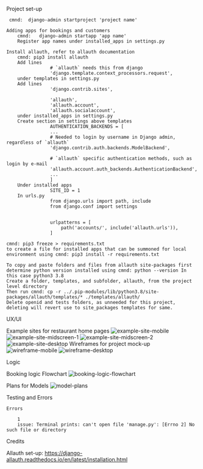 Project set-up

     cmnd:  django-admin startproject 'project name'

    Adding apps for bookings and customers
        cmnd:   django-admin startapp 'app name'
        Register app names under installed_apps in settings.py

    Install allauth, refer to allauth documentation
        cmnd: pip3 install allauth
        Add lines 
                    # `allauth` needs this from django
                    'django.template.context_processors.request',
        under templates in settings.py
        Add lines
                    'django.contrib.sites',

                    'allauth',
                    'allauth.account',
                    'allauth.socialaccount',
        under installed_apps in settings.py
        Create section in settings above templates
                    AUTHENTICATION_BACKENDS = [
                    ...
                    # Needed to login by username in Django admin, regardless of `allauth`
                    'django.contrib.auth.backends.ModelBackend',

                    # `allauth` specific authentication methods, such as login by e-mail
                    'allauth.account.auth_backends.AuthenticationBackend',
                    ...
                    ]
        Under installed apps
                    SITE_ID = 1
        In urls.py
                    from django.urls import path, include
                    from django.conf import settings


                    urlpatterns = [
                        path('accounts/', include('allauth.urls')),
                    ]

    cmnd: pip3 freeze > requirements.txt 
    to create a file for installed apps that can be summoned for local environment using cmnd: pip3 install -r requirements.txt

    To copy and paste folders and files from allauth site-packages first determine python version installed using cmnd: python --version In this case python3 3.8
    Create a folder, templates, and subfolder, allauth, from the project level directory
    Then run cmnd: cp -r ../.pip-modules/lib/python3.8/site-packages/allauth/templates/* ./templates/allauth/
    Delete openid and tests folders, as unneeded for this project, deleting will revert use to site_packages templates for same.

UX/UI

Example sites for restaurant home pages
![example-site-mobile](static/images/model-site-mobile-min.jpg)
![example-site-midscreen-1](static/images/model-site-midscreen-min.jpg)
![example-site-midscreen-2](static/images/model-site-midscreen2-min.jpg)
![example-site-desktop](static/images/model-site-desktop-min.jpg)
Wireframes for project mock-up
![wireframe-mobile](static/images/mobile-wireframe-min.jpg)
![wireframe-desktop](static/images/desktop-wireframe-min.jpg)

Logic

Booking logic Flowchart
![booking-logic-flowchart](static/images/booking-logic-flowchart.jpg)

Plans for Models
![model-plans](static/images/model-plans.jpg)

Testing and Errors

    Errors

        1
        issue: Terminal prints: can't open file 'manage.py': [Errno 2] No such file or directory

Credits

Allauth set-up: https://django-allauth.readthedocs.io/en/latest/installation.html